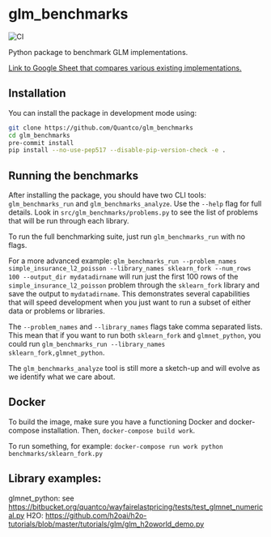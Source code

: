 # glm_benchmarks

![CI](https://github.com/Quantco/glm_benchmarks/workflows/CI/badge.svg)

Python package to benchmark GLM implementations. 

[Link to Google Sheet that compares various existing implementations.](https://docs.google.com/spreadsheets/d/1C-n3YTzPR47Sf8M04eEaX4RbNomM13dk_BZaPHGgWXg/edit)

## Installation

You can install the package in development mode using:

```bash
git clone https://github.com/Quantco/glm_benchmarks
cd glm_benchmarks
pre-commit install
pip install --no-use-pep517 --disable-pip-version-check -e .
```

## Running the benchmarks

After installing the package, you should have two CLI tools: `glm_benchmarks_run` and `glm_benchmarks_analyze`. Use the `--help` flag for full details. Look in `src/glm_benchmarks/problems.py` to see the list of problems that will be run through each library. 

To run the full benchmarking suite, just run `glm_benchmarks_run` with no flags. 

For a more advanced example: `glm_benchmarks_run --problem_names simple_insurance_l2_poisson --library_names sklearn_fork --num_rows 100 --output_dir mydatadirname` will run just the first 100 rows of the `simple_insurance_l2_poisson` problem through the `sklearn_fork` library and save the output to `mydatadirname`. This demonstrates several capabilities that will speed development when you just want to run a subset of either data or problems or libraries. 

The `--problem_names` and `--library_names` flags take comma separated lists. This mean that if you want to run both `sklearn_fork` and `glmnet_python`, you could run `glm_benchmarks_run --library_names sklearn_fork,glmnet_python`.

The `glm_benchmarks_analyze` tool is still more a sketch-up and will evolve as we identify what we care about.

## Docker

To build the image, make sure you have a functioning Docker and docker-compose installation. Then, `docker-compose build work`.

To run something, for example: `docker-compose run work python benchmarks/sklearn_fork.py`

## Library examples:

glmnet_python: see https://bitbucket.org/quantco/wayfairelastpricing/tests/test_glmnet_numerical.py
H2O: https://github.com/h2oai/h2o-tutorials/blob/master/tutorials/glm/glm_h2oworld_demo.py

